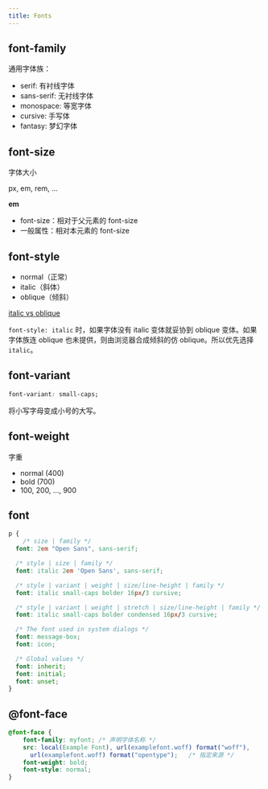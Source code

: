 ```yaml
---
title: Fonts
---
```


## font-family

通用字体族：

- serif: 有衬线字体
- sans-serif: 无衬线字体
- monospace: 等宽字体
- cursive: 手写体
- fantasy: 梦幻字体

## font-size

字体大小

px, em, rem, ...

__em__

- font-size：相对于父元素的 font-size
- 一般属性：相对本元素的 font-size

## font-style

- normal（正常）
- italic（斜体）
- oblique（倾斜）

[italic vs oblique](https://www.zhihu.com/question/21443831/answer/18243900)

`font-style: italic` 时，如果字体没有 italic 变体就妥协到 oblique 变体。如果字体族连 oblique 也未提供，则由浏览器合成倾斜的仿 oblique。所以优先选择 `italic`。

## font-variant

```css
font-variant: small-caps;
```

将小写字母变成小号的大写。

## font-weight

字重

- normal (400)
- bold   (700)
- 100, 200, ..., 900

## font

```css
p {
    /* size | family */
  font: 2em "Open Sans", sans-serif;

  /* style | size | family */
  font: italic 2em 'Open Sans', sans-serif;

  /* style | variant | weight | size/line-height | family */
  font: italic small-caps bolder 16px/3 cursive;

  /* style | variant | weight | stretch | size/line-height | family */
  font: italic small-caps bolder condensed 16px/3 cursive;

  /* The font used in system dialogs */
  font: message-box;
  font: icon;

  /* Global values */
  font: inherit;
  font: initial;
  font: unset;
}
```

## @font-face

```css
@font-face {
    font-family: myfont; /* 声明字体名称 */
    src: local(Example Font), url(examplefont.woff) format("woff"),
      url(examplefont.woff) format("opentype");   /* 指定来源 */
    font-weight: bold;
    font-style: normal;
}
```
